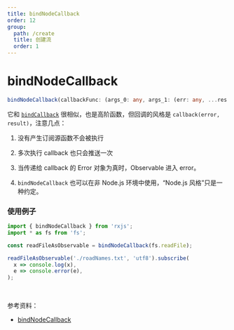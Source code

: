 ```yaml
---
title: bindNodeCallback
order: 12
group:
  path: /create
  title: 创建流
  order: 1
---
```


# bindNodeCallback

```ts
bindNodeCallback(callbackFunc: (args_0: any, args_1: (err: any, ...res: any) => void) => void, resultSelector?: SchedulerLike | ((...args: any[]) => any), scheduler?: SchedulerLike): (...args: any[]) => Observable<any>
```

它和 [`bindCallback`](/streams/create/bind-callback) 很相似，也是高阶函数，但回调的风格是 `callback(error, result)`，注意几点：

1. 没有产生订阅源函数不会被执行
2. 多次执行 callback 也只会推送一次
3. 当传递给 callback 的 Error 对象为真时，Observable 进入 error。

4. `bindNodeCallback` 也可以在非 Node.js 环境中使用，“Node.js 风格”只是一种约定。

### 使用例子

```typescript
import { bindNodeCallback } from 'rxjs';
import * as fs from 'fs';

const readFileAsObservable = bindNodeCallback(fs.readFile);

readFileAsObservable('./roadNames.txt', 'utf8').subscribe(
  x => console.log(x),
  e => console.error(e),
);
```

<br/>

参考资料：

- [bindNodeCallback](https://rxjs.dev/api/index/function/bindNodeCallback)
